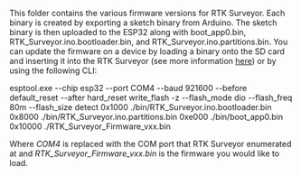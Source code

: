 This folder contains the various firmware versions for RTK Surveyor. Each binary is created by exporting a sketch binary from Arduino. The sketch binary is then uploaded to the ESP32 along with boot_app0.bin, RTK_Surveyor.ino.bootloader.bin, and RTK_Surveyor.ino.partitions.bin. You can update the firmware on a device by loading a binary onto the SD card and inserting it into the RTK Surveyor (see more information [here](https://learn.sparkfun.com/tutorials/sparkfun-rtk-surveyor-hookup-guide/firmware-updates-and-customization)) or by using the following CLI:

esptool.exe --chip esp32 --port COM4 --baud 921600 --before default_reset --after hard_reset write_flash -z --flash_mode dio --flash_freq 80m --flash_size detect 0x1000 ./bin/RTK_Surveyor.ino.bootloader.bin 0x8000 ./bin/RTK_Surveyor.ino.partitions.bin 0xe000 ./bin/boot_app0.bin 0x10000 ./RTK_Surveyor_Firmware_vxx.bin

Where *COM4* is replaced with the COM port that RTK Surveyor enumerated at and *RTK_Surveyor_Firmware_vxx.bin* is the firmware you would like to load.